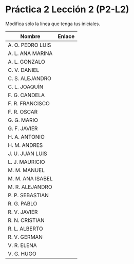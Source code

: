 # Práctica 2 Lección 2 (P2-L2)

Modifica sólo la línea que tenga tus iniciales.

| Nombre       | Enlace                                                                   |
| --------------- | ---------------------------------------------------------- |
| A. O. PEDRO LUIS | <!--enlace-->                                                           |
| A. L. ANA MARINA | <!--enlace-->                                                           |
| A. L. GONZALO | <!--enlace-->                                                           |
| C. V. DANIEL | <!--enlace-->                                                           |
| C. S. ALEJANDRO | <!--enlace-->                                                           |
| C. L. JOAQUÍN | <!--enlace-->                                                           |
| F. G. CANDELA | <!--enlace-->                                                           |
| F. R. FRANCISCO | <!--enlace-->                                                           |
| F. R. OSCAR | <!--enlace-->                                                           |
| G. G. MARIO | <!--enlace-->                                                           |
| G. F. JAVIER | <!--enlace-->                                                           |
| H. A. ANTONIO | <!--enlace-->                                                           |
| H. M. ANDRES | <!--enlace-->                                                           |
| J. U. JUAN LUIS | <!--enlace-->                                                           |
| L. J. MAURICIO | <!--enlace-->                                                           |
| M. M. MANUEL | <!--enlace-->                                                           |
| M. M. ANA ISABEL | <!--enlace-->                                                           |
| M. R. ALEJANDRO | <!--enlace-->                                                           |
| P. P. SEBASTIAN | <!--enlace-->                                                           |
| R. G. PABLO | <!--enlace-->                                                           |
| R. V. JAVIER | <!--enlace-->                                                           |
| R. N. CRISTIAN | <!--enlace-->                                                           |
| R. L. ALBERTO | <!--enlace-->                                                           |
| R. V. GERMAN | <!--enlace-->                                                           |
| V. R. ELENA | <!--enlace-->                                                           |
| V. G. HUGO | <!--enlace-->                                                           |![image](https://github.com/user-attachments/assets/cda0f864-eca4-4e17-8c01-cff159a8474a)

